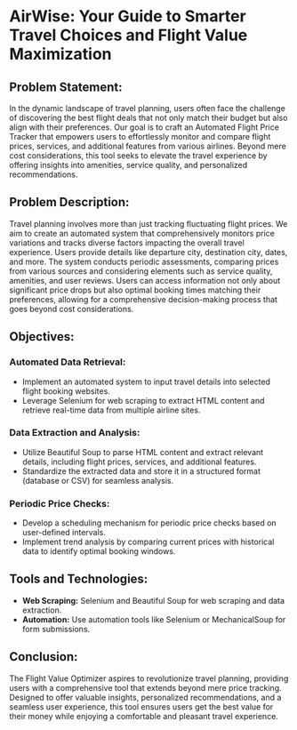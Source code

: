 # AirWise: Your Guide to Smarter Travel Choices and Flight Value Maximization

## Problem Statement:

In the dynamic landscape of travel planning, users often face the challenge of discovering the best flight deals that not only match their budget but also align with their preferences. Our goal is to craft an Automated Flight Price Tracker that empowers users to effortlessly monitor and compare flight prices, services, and additional features from various airlines. Beyond mere cost considerations, this tool seeks to elevate the travel experience by offering insights into amenities, service quality, and personalized recommendations.

## Problem Description:

Travel planning involves more than just tracking fluctuating flight prices. We aim to create an automated system that comprehensively monitors price variations and tracks diverse factors impacting the overall travel experience. Users provide details like departure city, destination city, dates, and more. The system conducts periodic assessments, comparing prices from various sources and considering elements such as service quality, amenities, and user reviews. Users can access information not only about significant price drops but also optimal booking times matching their preferences, allowing for a comprehensive decision-making process that goes beyond cost considerations.

## Objectives:

### Automated Data Retrieval:

- Implement an automated system to input travel details into selected flight booking websites.
- Leverage Selenium for web scraping to extract HTML content and retrieve real-time data from multiple airline sites.

### Data Extraction and Analysis:

- Utilize Beautiful Soup to parse HTML content and extract relevant details, including flight prices, services, and additional features.
- Standardize the extracted data and store it in a structured format (database or CSV) for seamless analysis.

### Periodic Price Checks:

- Develop a scheduling mechanism for periodic price checks based on user-defined intervals.
- Implement trend analysis by comparing current prices with historical data to identify optimal booking windows.

## Tools and Technologies:

- **Web Scraping:** Selenium and Beautiful Soup for web scraping and data extraction.
- **Automation:** Use automation tools like Selenium or MechanicalSoup for form submissions.

## Conclusion:

The Flight Value Optimizer aspires to revolutionize travel planning, providing users with a comprehensive tool that extends beyond mere price tracking. Designed to offer valuable insights, personalized recommendations, and a seamless user experience, this tool ensures users get the best value for their money while enjoying a comfortable and pleasant travel experience.
